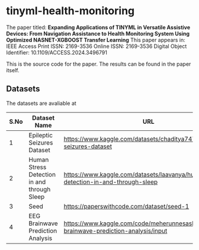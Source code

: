 # tinyml-health-monitoring

The paper titled: **Expanding Applications of TINYML in Versatile Assistive Devices: From Navigation Assistance to Health Monitoring System Using Optimized NASNET-XGBOOST Transfer Learning**
This paper appears in: IEEE Access
Print ISSN: 2169-3536
Online ISSN: 2169-3536
Digital Object Identifier: 10.1109/ACCESS.2024.3496791

This is the source code for the paper. The results can be found in the paper itself.

## Datasets
The datasets are avaliable at

| S.No | Dataset Name                        | URL                                                       |
|------|------------------------------------|-----------------------------------------------------------|
| 1    | Epileptic Seizures Dataset         | https://www.kaggle.com/datasets/chaditya74795/epileptic-seizures-dataset |
| 2    | Human Stress Detection in and through Sleep| https://www.kaggle.com/datasets/laavanya/human-stress-detection-in-and-through-sleep |
| 3    | Seed                               | https://paperswithcode.com/dataset/seed-1                        |
| 4    | EEG Brainwave Prediction Analysis  | https://www.kaggle.com/code/meherunnesashraboni/eeg-brainwave-prediction-analysis/input |
